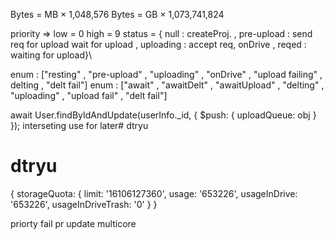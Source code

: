 Bytes = MB × 1,048,576
Bytes = GB × 1,073,741,824

priority => low = 0 high = 9
status = { null : createProj. , pre-upload : send req for upload wait for upload , uploading : accept req, onDrive , reqed : waiting for upload}\

enum : ["resting" , "pre-upload" , "uploading" , "onDrive" , "upload failing" , delting , "delt fail"]
enum : ["await" , "awaitDelt" , "awaitUpload" , "delting" , "uploading" , "upload fail" , "delt fail"]

await User.findByIdAndUpdate(userInfo._id, {
    $push: { uploadQueue: obj }
});
interseting use for later# dtryu
# dtryu

{
  storageQuota: {
    limit: '16106127360',
    usage: '653226',
    usageInDrive: '653226',
    usageInDriveTrash: '0'
  }
}


priorty
fail pr
update
multicore